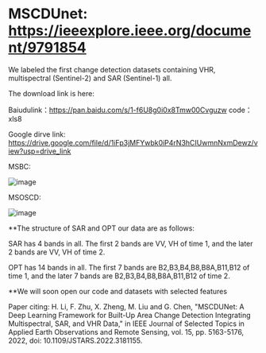 # MSCDUnet: https://ieeexplore.ieee.org/document/9791854

We labeled the first change detection datasets containing VHR, multispectral (Sentinel-2) and SAR (Sentinel-1) all.

The download link is here:

Baiudulink：https://pan.baidu.com/s/1-f6U8g0i0x8Tmw00Cvguzw 
code：xls8 

Google dirve link: https://drive.google.com/file/d/1iFp3jMFYwbk0iP4rN3hCIUwmnNxmDewz/view?usp=drive_link

MSBC:

![image](https://user-images.githubusercontent.com/93966845/172432466-46d7be4b-321e-439b-8391-5815b08eb0c5.png)


MSOSCD:

![image](https://user-images.githubusercontent.com/93966845/172000053-c7b7d9a2-bdc5-4f77-8963-1dee9cee40a9.png)


**The structure of SAR and OPT our data are as follows:

SAR has 4 bands in all. The first 2 bands are VV, VH of time 1, and the later 2 bands are VV, VH of time 2.

OPT has 14 bands in all. The first 7 bands are B2,B3,B4,B8,B8A,B11,B12 of time 1, and the later 7 bands are B2,B3,B4,B8,B8A,B11,B12 of time 2.


**We will soon open our code and datasets with selected features

Paper citing: H. Li, F. Zhu, X. Zheng, M. Liu and G. Chen, "MSCDUNet: A Deep Learning Framework for Built-Up Area Change Detection Integrating Multispectral, SAR, and VHR Data," in IEEE Journal of Selected Topics in Applied Earth Observations and Remote Sensing, vol. 15, pp. 5163-5176, 2022, doi: 10.1109/JSTARS.2022.3181155. 

